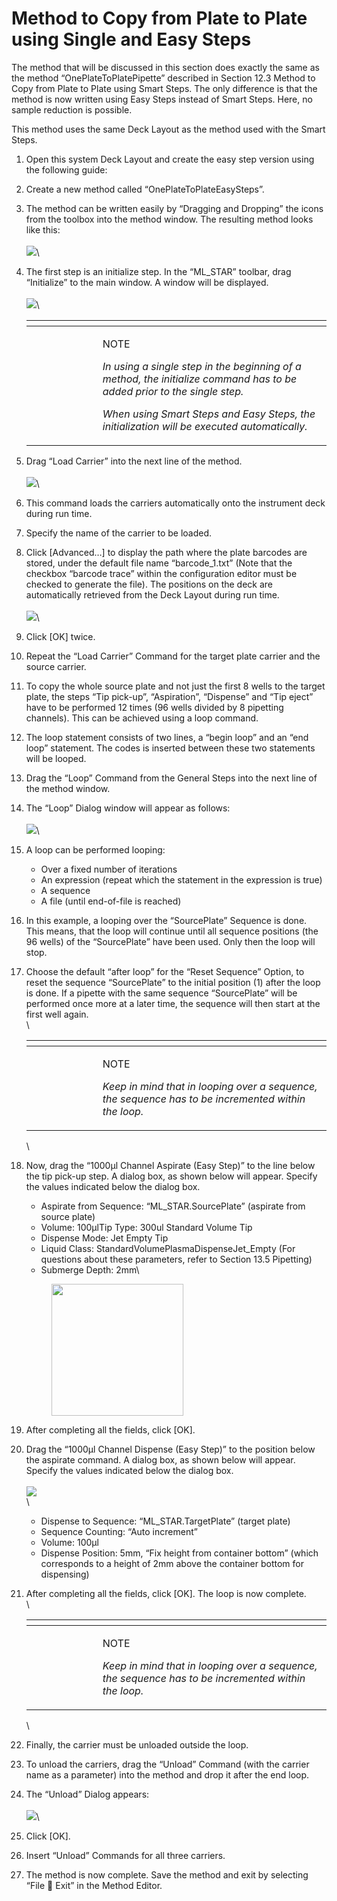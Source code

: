 # Method to Copy from Plate to Plate using Single and Easy Steps

The method that will be discussed in this section does exactly the same as the method “OnePlateToPlatePipette” described in Section 12.3 Method to Copy from Plate to Plate using Smart Steps. The only difference is that the method is now written using Easy Steps instead of Smart Steps. Here, no sample reduction is possible.

This method uses the same Deck Layout as the method used with the Smart Steps.

1. Open this system Deck Layout and create the easy step version using the following guide:
2. Create a new method called “OnePlateToPlateEasySteps”.
3. The method can be written easily by “Dragging and Dropping” the icons from the toolbox into the method window. The resulting method looks like this:\
   \
   ![](<../.gitbook/assets/image (53) (1).png>)\

4.  The first step is an initialize step. In the “ML\_STAR” toolbar, drag “Initialize” to the main window. A window will be displayed.\
    \
    ![](<../.gitbook/assets/image (54) (1).png>)\


    <table data-header-hidden><thead><tr><th width="98"></th><th></th></tr></thead><tbody><tr><td><img src="../.gitbook/assets/image (10) (1) (1) (1) (1) (1) (1) (1) (1) (1) (1) (1) (1) (1) (1).png" alt="" data-size="original"></td><td><p>NOTE</p><p><em>In using a single step in the beginning of a method, the initialize command has to be added prior to the single step.</em></p><p><em>When using Smart Steps and Easy Steps, the initialization will be executed automatically.</em></p></td></tr></tbody></table>
5. Drag “Load Carrier” into the next line of the method.\
   \
   ![](<../.gitbook/assets/image (55) (1).png>)\

6. This command loads the carriers automatically onto the instrument deck during run time.
7. Specify the name of the carrier to be loaded.
8. Click \[Advanced…] to display the path where the plate barcodes are stored, under the default file name “barcode\_1.txt” (Note that the checkbox “barcode trace” within the configuration editor must be checked to generate the file). The positions on the deck are automatically retrieved from the Deck Layout during run time.\
   \
   ![](<../.gitbook/assets/image (56) (1).png>)\

9. Click \[OK] twice.
10. Repeat the “Load Carrier” Command for the target plate carrier and the source carrier.
11. To copy the whole source plate and not just the first 8 wells to the target plate, the steps “Tip pick-up”, “Aspiration”, “Dispense” and “Tip eject” have to be performed 12 times (96 wells divided by 8 pipetting channels). This can be achieved using a loop command.
12. The loop statement consists of two lines, a “begin loop” and an “end loop” statement. The codes is inserted between these two statements will be looped.
13. Drag the “Loop” Command from the General Steps into the next line of the method window.
14. The “Loop” Dialog window will appear as follows:\
    \
    ![](<../.gitbook/assets/image (57) (1).png>)\

15. A loop can be performed looping:
    * Over a fixed number of iterations
    * An expression (repeat which the statement in the expression is true)
    * A sequence
    * A file (until end-of-file is reached)
16. In this example, a looping over the “SourcePlate” Sequence is done. This means, that the loop will continue until all sequence positions (the 96 wells) of the “SourcePlate” have been used. Only then the loop will stop.
17. Choose the default “after loop” for the “Reset Sequence” Option, to reset the sequence “SourcePlate” to the initial position (1) after the loop is done. If a pipette with the same sequence “SourcePlate” will be performed once more at a later time, the sequence will then start at the first well again.\
    \


    <table data-header-hidden><thead><tr><th width="98"></th><th></th></tr></thead><tbody><tr><td><img src="../.gitbook/assets/image (10) (1) (1) (1) (1) (1) (1) (1) (1) (1) (1) (1) (1) (1) (1).png" alt="" data-size="original"></td><td><p>NOTE</p><p><em>Keep in mind that in looping over a sequence, the sequence has to be incremented within the loop.</em></p></td></tr></tbody></table>

    \

18. Now, drag the “1000μl Channel Aspirate (Easy Step)” to the line below the tip pick-up step. A dialog box, as shown below will appear. Specify the values indicated below the dialog box.

    * Aspirate from Sequence: “ML\_STAR.SourcePlate” (aspirate from source plate)
    * Volume: 100μlTip Type: 300ul Standard Volume Tip
    * Dispense Mode: Jet Empty Tip
    * Liquid Class: StandardVolumePlasmaDispenseJet\_Empty (For questions about these parameters, refer to Section 13.5 Pipetting)
    * Submerge Depth: 2mm\


    <figure><img src="../.gitbook/assets/image (58) (1).png" alt="" width="211"><figcaption></figcaption></figure>
19. After completing all the fields, click \[OK].
20. Drag the “1000μl Channel Dispense (Easy Step)” to the position below the aspirate command. A dialog box, as shown below will appear. Specify the values indicated below the dialog box.\
    \
    ![](<../.gitbook/assets/image (59) (1).png>)\
    \

    * Dispense to Sequence: “ML\_STAR.TargetPlate” (target plate)
    * Sequence Counting: “Auto increment”
    * Volume: 100μl
    * Dispense Position: 5mm, “Fix height from container bottom” (which corresponds to a height of 2mm above the container bottom for dispensing)
21. After completing all the fields, click \[OK]. The loop is now complete.\
    \


    <table data-header-hidden><thead><tr><th width="98"></th><th></th></tr></thead><tbody><tr><td><img src="../.gitbook/assets/image (10) (1) (1) (1) (1) (1) (1) (1) (1) (1) (1) (1) (1) (1) (1).png" alt="" data-size="original"></td><td><p>NOTE</p><p><em>Keep in mind that in looping over a sequence, the sequence has to be incremented within the loop.</em></p></td></tr></tbody></table>

    \

22. Finally, the carrier must be unloaded outside the loop.
23. To unload the carriers, drag the “Unload” Command (with the carrier name as a parameter) into the method and drop it after the end loop.
24. The “Unload” Dialog appears:\
    \
    ![](<../.gitbook/assets/image (61) (1).png>)\

25. Click \[OK].
26. Insert “Unload” Commands for all three carriers.
27. The method is now complete. Save the method and exit by selecting “File  Exit” in the Method Editor.

